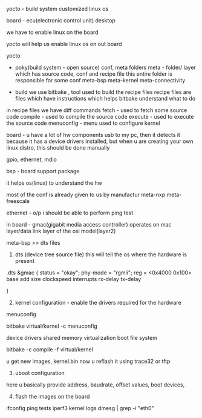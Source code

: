 yocto - build system customized linux os

board - ecu(electronic control unit) desktop

we have to enable linux on the board

yocto will help us enable linux os on out board

yocto
 - poky(build system - open source)
 conf, meta folders
 meta - folder/ layer which has source code, conf and recipe file
 this entire folder is responsible for some conf
 meta-bsp
 meta-kernel 
 meta-connectivity

 -  build we use bitbake , tool used to build the recipe files
 recipe files are files which have instructions which helps bitbake understand what to do

 in recipe files we have diff commands
 fetch - used to fetch some source code
 compile - used to compile the source code
 execute - used to execute the source code
 menuconfig - menu used to configure kernel


 board - u have a lot of hw components
 usb to my pc, then it detects it because it has a device drivers installed, but when u are creating your own linux distro, this should be done manually

 gpio, ethernet, mdio

 bsp - board support package

it helps os(linux) to understand the hw

most of the conf is already given to us by manufactur
meta-nxp
meta-freescale

ethernet - 
o/p i should be able to perform ping test

in board - gmac(gigabit media access controller) operates on mac layer/data link layer of the osi model(layer2)

meta-bsp >>  dts files

1. dts (device tree source file) this will tell the os where the hardware is present

.dts
&gmac {
    status = "okay";
    phy-mode = "rgmii";
    reg = <0x4000 0x100> base add size
    clockspeed
    interrupts
    rx-delay
    tx-delay

}

2. kernel configuration - enable the drivers required for the hardware


menuconfig

bitbake virtual/kernel -c menuconfig

device drivers
shared memory
virtualization
boot 
file system

bitbake -c compile -f virtual/kernel

u get new images, kernel.bin
now u reflash it using trace32 or tftp

3. uboot configuration

here u basically provide address, baudrate, offset values, boot devices, 

4. flash the images on the board

ifconfig
ping tests
iperf3
kernel logs
dmesg | grep -i "eth0"



